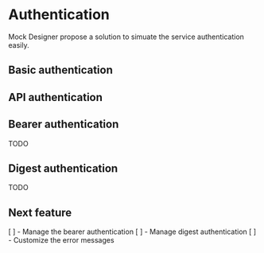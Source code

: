 # Authentication
Mock Designer propose a solution to simuate the service authentication easily.

## Basic authentication

## API authentication

## Bearer authentication
TODO

## Digest authentication
TODO

## Next feature

[ ] - Manage the bearer authentication
[ ] - Manage digest authentication
[ ] - Customize the error messages